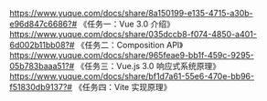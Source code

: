 https://www.yuque.com/docs/share/8a150199-e135-4715-a30b-e96d847c6686?# 《任务一：Vue 3.0 介绍》
https://www.yuque.com/docs/share/035dccb8-f074-4850-a401-6d002b11bb08?# 《任务二：Composition API》
https://www.yuque.com/docs/share/965feae9-bb1f-459c-9295-05b783baaa51?# 《任务三：Vue.js 3.0 响应式系统原理》
https://www.yuque.com/docs/share/bf1d7a61-55e6-470e-bb96-f51830db9137?# 《任务四：Vite 实现原理》